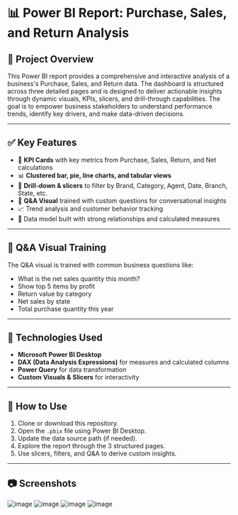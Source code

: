 # 📊 Power BI Report: Purchase, Sales, and Return Analysis

## 📁 Project Overview

This Power BI report provides a comprehensive and interactive analysis of a business's Purchase, Sales, and Return data. The dashboard is structured across three detailed pages and is designed to deliver actionable insights through dynamic visuals, KPIs, slicers, and drill-through capabilities. The goal is to empower business stakeholders to understand performance trends, identify key drivers, and make data-driven decisions.

---

## ✅ Key Features

- 📌 **KPI Cards** with key metrics from Purchase, Sales, Return, and Net calculations
- 📊 **Clustered bar, pie, line charts, and tabular views**
- 🔎 **Drill-down & slicers** to filter by Brand, Category, Agent, Date, Branch, State, etc.
- 💬 **Q&A Visual** trained with custom questions for conversational insights
- 📈 Trend analysis and customer behavior tracking
- 🔁 Data model built with strong relationships and calculated measures

---

## 🧠 Q&A Visual Training

The Q&A visual is trained with common business questions like:
- What is the net sales quantity this month?
- Show top 5 items by profit
- Return value by category
- Net sales by state
- Total purchase quantity this year

---

## 🧮 Technologies Used

- **Microsoft Power BI Desktop**
- **DAX (Data Analysis Expressions)** for measures and calculated columns
- **Power Query** for data transformation
- **Custom Visuals & Slicers** for interactivity

---

## 🔗 How to Use

1. Clone or download this repository.
2. Open the `.pbix` file using Power BI Desktop.
3. Update the data source path (if needed).
4. Explore the report through the 3 structured pages.
5. Use slicers, filters, and Q&A to derive custom insights.

---

## 📷 Screenshots

![image](https://github.com/user-attachments/assets/50bf4c04-4eb3-4c26-9221-5d4c65303d12)
![image](https://github.com/user-attachments/assets/fb2b67c2-d694-450a-a563-347f2e352ce5)
![image](https://github.com/user-attachments/assets/58982d38-a8ff-4757-9e8a-83591837eef0)
![image](https://github.com/user-attachments/assets/574086f7-106a-408c-bd12-b60c7383b10b)

